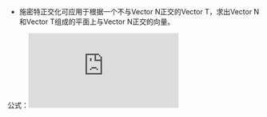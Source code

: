 * 施密特正交化可应用于根据一个不与Vector N正交的Vector T，求出Vector N和Vector T组成的平面上与Vector N正交的向量。

公式：![](https://latex.codecogs.com/png.latex?%5Cbegin%7Balign*%7D%20T%20%3D%20T%20-%20T%5E%7BT%7DN%20*%20N%20%5Cend%7Balign*%7D)
